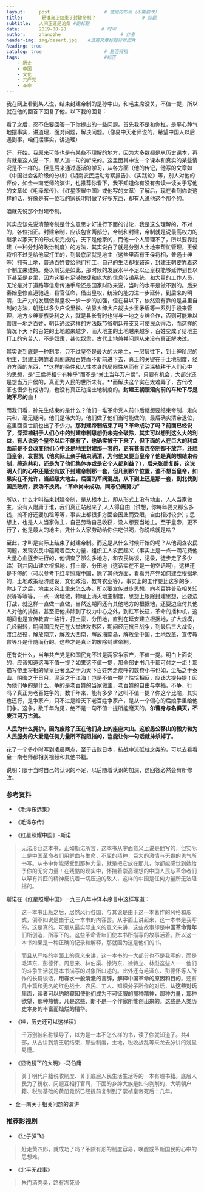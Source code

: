 ```yaml
---
layout:     post                    # 使用的布局（不需要改）
title:       是谁真正结束了封建帝制？                 # 标题 
subtitle:   人间正道是沧桑 #副标题
date:       2019-08-28             # 时间
author:     zhangzhe                      # 作者
header-img: img/desert.jpg    #这篇文章标题背景图片
Reading: true
catalog: true                       # 是否归档
tags:                               #标签
    - 历史
    - 中国
    - 文化
    - 共产党
    - 革命
---
```


我在网上看到某人说，结束封建帝制的是孙中山，和毛主席没关，不值一提，所以就在他的回答下回复了他。以下我的回复：

看了之后，忍不住要回答一下你提出的一些问题。首先我不是和你杠，是平心静气地摆事实，讲道理，面对问题，解决问题。（像易中天老师说的，希望中国人以后遇到事，咱们摆事实，讲道理）

好，开始。我原来可能也是有某些不理解的地方，因为大多数都是从历史课本，再有就是这人说一下，那人道一句的听来的。这里面其中说一个课本和真实的某些情况是不一样的。但是后来通过逐渐的学习，从各方面（他的传记，他写的文章如《中国社会各阶级的分析》《湖南农民运动考察报告》、《实践论》等，别人对他的评价，如金一南老师的演讲，也推荐你看下，我不知道你有没有去读一读关于写他的文章如《毛泽东传》、《红星照耀中国》或他写的文章）了解后，现在看到你说这样的话，好像是有一位我的家长明明做了好多东西，却有人说他这个那个的。

咱就先说那个封建帝制。

其实应该先说清楚帝制是什么意思才好进行下面的讨论，我是这么理解的，不对的，各位指正。封建帝制，应该包含两部分，帝制和封建，帝制就是说最高权力的继承以家天下的形式来完成的，天下是他家的，而他一个人管理不了，所以要靠封建（一种分封的政治制度）的方法，其实说白了就是分别人土地来帮忙管理，王侯将相不过是给他家打工的，到最底层就是地主（这些里面有王侯将相，普通士绅等）拥有土地，普通百姓要给他们打工，自己的生活却很窘迫，封建王朝要靠着这个制度来维持。秦以前犹是如此，那时候的发展水平不足以让皇权能够延伸到县以下甚至是乡里，因为这要有足够快捷和庞大的信息传递系统，和大量的工作人员，无论是对于道路等信息传递手段还是国家财政来说，当时的水平是做不到的。后来秦始皇修直道驰道，县官任命，借出皇权，统治的能力进一步延伸，到后来的明清，生产力的发展使得皇权一步一步的加强，但在县以下，依然没有靠的是县里自制的方法，朝廷以多少户设里长、依靠乡绅大户裁决乡里矛盾等一系列手段来管理，地方乡绅豪族势利之大，就是县长有时也得与一地之乡绅合作，否则可能难以管理一地之百姓，朝廷通过这样的方法既节省朝廷开支又可使民众得治，而这样的情况下天下的百姓的土地越来越少，而大地主的土地越来越多，百姓变成了给地主打工的穷苦人，不是奴隶，甚似奴隶，古代土地兼并问题从来没有真正解决过。

其实说到底是一种制度，只不过皇帝是最大的大地主，一层层往下，到士绅阶层的地主，封建王朝靠着剥削底层百姓而不断前进下去，真正的关键在于土地制度，经济方面的东西，**这样的条件和人性本身的局限性从而有了深深植耕于人们心中的思想，是“王侯将相宁有种乎”而不是“粪土当年万户侯”，只要有机会，大部分还是想当万户侯的，真正为人民的世所未有。**而解决这个实在太难弄了，古代改革也很少有成功的，也没有真正动摇土地制度的。**封建王朝滚滚向前的车轮下尽是流不尽的血！**

而我们看，孙先生结束的是什么？他们一堆革命党人前仆后继想要结束帝制，走向共和，毫无疑问，他们是伟大的，他们做了他们当时能做的，最后确实清帝退位，这里面袁世凯也出了不少力。**那封建帝制结束了吗？革命成功了吗？**前面已经说了，深深植耕于人们心中的封建帝制思想仍未完全破除，其实可以想到这么大的利益，有人说这个皇帝以后不能有了，也确实被干下来了，但下面的人在巨大的利益面前是不会改变他们心中还是地主封建那一套的，更有甚者连帝制都不放弃，还想当皇帝，袁世凯（他实际上亲手结束满清，为何他又要当皇帝？他是真的想结束帝制，缔造共和，还是为了他们集体亦或是它个人都利益？），后来张勋复辟，这说明人们的心中还是没有放下封建帝制那一套，但凡到那个位置，谁不想当皇帝，如果实在不允许，当超级大地主，后面的军阀混战，从下到上还是那一套，到北伐到国民政府，换汤不换药。**“革命尚未成功，同志仍需努力”**

所以，什么才叫结束封建帝制，是从根本上，即从形式上没有地主，人人当家做主，没有人附庸于谁，我们真正站起来了,人人得自由（试想，你每年要交那么多钱，搞不好还要加租等等，事实上都很多方面会因此而受限，自由相对较少）；思想上，也是人人当家做主，自己劳动自己收获，没人想要当地主。至于皇帝，更不行了，他是最大的地主，凭什么大家劳动给你供吃供喝，你说啥就是啥？

至此，才叫是实际上结束了封建帝制。而这是从什么时候开始的呢？从他调查农民问题，发现农民中蕴藏着巨大力量，组织工人农民起义（事实上是一点一滴花费他大量心血逐步进行的，他调查了那么多地方，和农民访谈，记录，徒步走了多少路）到井冈山建立根据地，打土豪，分田地（这话实在不是一句空话啊），这样还是不够的（可以参考下红星照耀中国，除了其他方面，看看共产党如何建立根据地的，土地政策经济建设，文化政治，教育农业等），事实上的工作要比这多的多，你走了之后，地主又卷土重来怎么办，所以要宣传进步思想，向老百姓普及相关知识等等等等，一点一滴地做，物理上消灭地主制度，思想上根除封建思想，还要边打战，就这样一直做一直做，当然这期间还有其他地方的根据地，还要边应付其他人对他的排挤，甚至把他排除到了权力中心之外，到红军长征，革命的播种机，这期间也是宣传教育一路行，打土豪，分田地，直到在延安建立根据地，扩大规模，几经辗转，期间国民党还在大举进攻苏区，期间经历抗日战争，到最后三大战役，渡江战役，解放南京，解放大西南，解放海南岛，解放全中国，土地改革，宣传教育等斗是伴随而行的。这些才是真正的废除封建帝制。

还有说什么，当年共产党是和国民党不过是两家争家产，不值一提。明白上面说的，应该知道这叫不值一提？如果这不值一提，那全部史书几乎都可付之一炬！那描写帝王将相的皇皇巨著比之于为天下百姓奔走疾呼的数卷小书也如，尘垢之于泰山、阴晦之于日月、泥沼之于江海！岂是不值一提？恰恰相反，应该大提特提！因为他们争的是什么，争的是老百姓的当家做主，老百姓的自由与幸福，不争，行吗？真正为老百姓争的，数千年来，能有多少？这叫不值一提？你这个比喻，其实也还行，是争家产，只不过是给天下老百姓争家产，是从一个偏心的后娘手里给他们争。这争，数千年为见，绝不是一句不值一提所能磨灭的。**尔曹身与名俱灭，不废江河万古流。**

**人民为什么拥护，因为废除了压在他们身上的座座大山。这般愚公移山的毅力和为人民服务的大爱是任何力量所不能阻挡的，岂能让你一句话就抹杀掉了。**

花了一个多小时写到凌晨两点，至于击败日本，抗战中流砥柱之类的，可以去看看金一南老师都相关视频和其他书籍。

说明：限于当时自己的认识的不足，以后随着认识的加深，这回答必然会有所修改。

### 参考资料

- 《毛泽东选集》

- 《毛泽东传》

- 《红星照耀中国》-斯诺

> 无法形容这本书，正如斯诺所言，这本书从字面意义上说是他写的，但实际上是中国革命者们用鲜血与生命、不屈的精神，巨大的激情与无畏的勇气所书写。从书中你能感受到那种力量，就是把它放在那儿，你都能感觉到她给予你的无穷力量！在残酷的现实中，怀揣着崇高理想的中国人民与革命者们以罕有其匹的精神反抗着一切压迫的敌人，这样的中国是任何力量所无法阻挡的。

斯诺在《红星照耀中国》一九三八年中译本序言中这样写道：

> 这一本书出版之后，居然风行各国，与其说是由于这一本著作的风格和形式，倒不如说是由于这一本书的内容罢。从字面上讲起来，这一本书是我写的，这是真的。可是从最实际主义的意义来讲，这些故事却是**中国革命青年**们所创造，所写下的。这些革命青年们使本书所描写的故事活着。所以这一本书如果是一种正确的记录和解释，那就因为这是他们的书。

> 而且从严格的字面上的意义来讲，这一本书的一大部分也不是我写的，而是毛泽东、彭德怀、周思来、林伯渠、徐海东、徐特立、林彪这些人ー一他们的斗争生活就是本书描写的对象所口述的。此外还有毛泽东、彭德怀等人所作的长篇谈话，**用春水一般清澈的言辞，解释中国革命的原因和目的**。还有几十篇和无名的红色战士、农民、工人、知识分子所作的对话，**从这些对话里面，读者可以约略窥知使他们成为不可征服的那种精神，那种力量，那种欲望，那种热情。凡是这些，断不是一个作家所能创出来的。这些是人类历史本身的丰富而灿烂的精华。**

- 《哇，历史还可以这样读》

> 千万别被名称误导了，以为是一本不怎么样的书，读了你就知道了。共4部，从古讲到清王朝结束，那些制度，土地，税收战乱等来龙去脉讲的浅显易懂。

- 《显微镜下的大明》-马伯庸

> 关于明代户籍税收制度、关于底层人民生活生活等的一本有趣书籍。底层人民为了税收、问题互相打官司，下面的乡绅大族是如何剥削的，大明朝户籍、税制基础的黄册竟然已经提前复制到了崇祯皇帝死后十几年。

- 金一南关于相关问题的演讲

### 推荐影视剧

- 《让子弹飞》  

> 赶走黄四郎，就成功了吗？革除有形的制度容易，唤醒或革新国民的心中的思想难。

- 《北平无战事》

> 朱门酒肉臭，路有冻死骨



